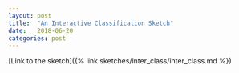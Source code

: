 ```yaml
---
layout: post
title:  "An Interactive Classification Sketch"
date:   2018-06-20
categories: post
---
```


[Link to the sketch]({% link sketches/inter_class/inter_class.md %})
